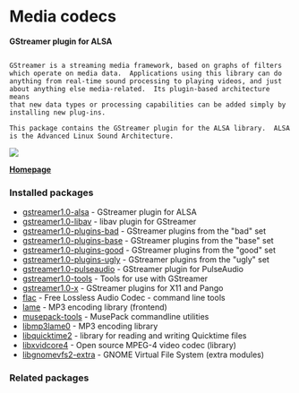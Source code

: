 # Media codecs

__GStreamer plugin for ALSA__

```

GStreamer is a streaming media framework, based on graphs of filters
which operate on media data.  Applications using this library can do
anything from real-time sound processing to playing videos, and just
about anything else media-related.  Its plugin-based architecture means
that new data types or processing capabilities can be added simply by
installing new plug-ins.

This package contains the GStreamer plugin for the ALSA library.  ALSA
is the Advanced Linux Sound Architecture.

```

[![](https://screenshots.debian.net/thumbnail/gstreamer1.0-alsa/)](https://screenshots.debian.net/screenshot/gstreamer1.0-alsa/)


 **[Homepage](http://gstreamer.freedesktop.org/modules/gst-plugins-base.html)**

### Installed packages

* [gstreamer1.0-alsa](https://packages.debian.org/stretch/gstreamer1.0-alsa) - GStreamer plugin for ALSA
* [gstreamer1.0-libav](https://packages.debian.org/stretch/gstreamer1.0-libav) - libav plugin for GStreamer
* [gstreamer1.0-plugins-bad](https://packages.debian.org/stretch/gstreamer1.0-plugins-bad) - GStreamer plugins from the "bad" set
* [gstreamer1.0-plugins-base](https://packages.debian.org/stretch/gstreamer1.0-plugins-base) - GStreamer plugins from the "base" set
* [gstreamer1.0-plugins-good](https://packages.debian.org/stretch/gstreamer1.0-plugins-good) - GStreamer plugins from the "good" set
* [gstreamer1.0-plugins-ugly](https://packages.debian.org/stretch/gstreamer1.0-plugins-ugly) - GStreamer plugins from the "ugly" set
* [gstreamer1.0-pulseaudio](https://packages.debian.org/stretch/gstreamer1.0-pulseaudio) - GStreamer plugin for PulseAudio
* [gstreamer1.0-tools](https://packages.debian.org/stretch/gstreamer1.0-tools) - Tools for use with GStreamer
* [gstreamer1.0-x](https://packages.debian.org/stretch/gstreamer1.0-x) - GStreamer plugins for X11 and Pango
* [flac](https://packages.debian.org/stretch/flac) - Free Lossless Audio Codec - command line tools
* [lame](https://packages.debian.org/stretch/lame) - MP3 encoding library (frontend)
* [musepack-tools](https://packages.debian.org/stretch/musepack-tools) - MusePack commandline utilities
* [libmp3lame0](https://packages.debian.org/stretch/libmp3lame0) - MP3 encoding library
* [libquicktime2](https://packages.debian.org/stretch/libquicktime2) - library for reading and writing Quicktime files
* [libxvidcore4](https://packages.debian.org/stretch/libxvidcore4) - Open source MPEG-4 video codec (library)
* [libgnomevfs2-extra](https://packages.debian.org/stretch/libgnomevfs2-extra) - GNOME Virtual File System (extra modules)

### Related packages

<sub>  </sub>
